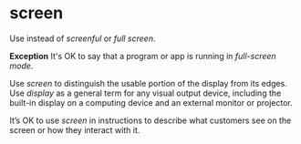 # screen

Use instead of *screenful* or *full screen*. 

**Exception** It's OK to say that a program or app is running in *full-screen mode*.

Use *screen* to distinguish the usable portion of the display from its edges. Use *display*
as a general term for any visual output device, including the built-in
display on a computing device and an external monitor or projector.

It’s OK to use *screen* in instructions to describe what customers see on the screen or how they interact with it. 
